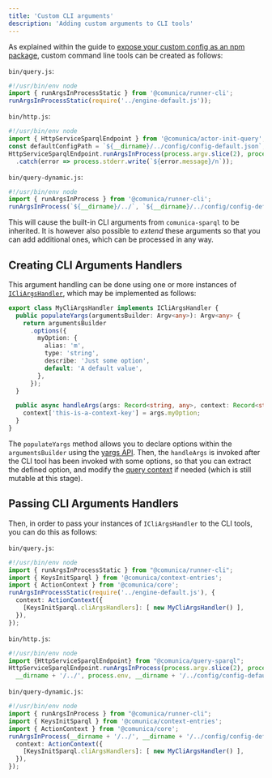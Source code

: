 ```yaml
---
title: 'Custom CLI arguments'
description: 'Adding custom arguments to CLI tools'
---
```


As explained within the guide to [expose your custom config as an npm package](/docs/modify/getting_started/custom_init/),
custom command line tools can be created as follows:

`bin/query.js`:
```typescript
#!/usr/bin/env node
import { runArgsInProcessStatic } from '@comunica/runner-cli';
runArgsInProcessStatic(require('../engine-default.js'));
```

`bin/http.js`:
```typescript
#!/usr/bin/env node
import { HttpServiceSparqlEndpoint } from '@comunica/actor-init-query';
const defaultConfigPath = `${__dirname}/../config/config-default.json`;
HttpServiceSparqlEndpoint.runArgsInProcess(process.argv.slice(2), process.stdout, process.stderr, `${__dirname}/../`, process.env, defaultConfigPath, code => process.exit(code))
  .catch(error => process.stderr.write(`${error.message}/n`));
```

`bin/query-dynamic.js`:
```typescript
#!/usr/bin/env node
import { runArgsInProcess } from '@comunica/runner-cli';
runArgsInProcess(`${__dirname}/../`, `${__dirname}/../config/config-default.json`);
```

This will cause the built-in CLI arguments from `comunica-sparql` to be inherited.
It is however also possible to _extend_ these arguments so that you can add additional ones,
which can be processed in any way.

## Creating CLI Arguments Handlers

This argument handling can be done using one or more instances of [`ICliArgsHandler`](https://comunica.github.io/comunica/interfaces/_comunica_actor_init_query.ICliArgsHandler.html),
which may be implemented as follows:
```typescript
export class MyCliArgsHandler implements ICliArgsHandler {
  public populateYargs(argumentsBuilder: Argv<any>): Argv<any> {
    return argumentsBuilder
      .options({
        myOption: {
          alias: 'm',
          type: 'string',
          describe: 'Just some option',
          default: 'A default value',
        },
      });
  }

  public async handleArgs(args: Record<string, any>, context: Record<string, any>): Promise<void> {
    context['this-is-a-context-key'] = args.myOption;
  }
}
```

The `populateYargs` method allows you to declare options within the `argumentsBuilder` using the [yargs API](https://www.npmjs.com/package/yargs).
Then, the `handleArgs` is invoked after the CLI tool has been invoked with some options,
so that you can extract the defined option, and modify the [query context](/docs/query/advanced/context/) if needed (which is still mutable at this stage).

## Passing CLI Arguments Handlers

Then, in order to pass your instances of `ICliArgsHandler` to the CLI tools,
you can do this as follows:

`bin/query.js`:
```typescript
#!/usr/bin/env node
import { runArgsInProcessStatic } from "@comunica/runner-cli";
import { KeysInitSparql } from '@comunica/context-entries';
import { ActionContext } from '@comunica/core';
runArgsInProcessStatic(require('../engine-default.js'), {
  context: ActionContext({
    [KeysInitSparql.cliArgsHandlers]: [ new MyCliArgsHandler() ],
  }),
});
```

`bin/http.js`:
```typescript
#!/usr/bin/env node
import {HttpServiceSparqlEndpoint} from "@comunica/query-sparql";
HttpServiceSparqlEndpoint.runArgsInProcess(process.argv.slice(2), process.stdout, process.stderr,
  __dirname + '/../', process.env, __dirname + '/../config/config-default.json', () => process.exit(1), [ new MyCliArgsHandler() ]);
```

`bin/query-dynamic.js`:
```typescript
#!/usr/bin/env node
import { runArgsInProcess } from "@comunica/runner-cli";
import { KeysInitSparql } from '@comunica/context-entries';
import { ActionContext } from '@comunica/core';
runArgsInProcess(__dirname + '/../', __dirname + '/../config/config-default.json', {
  context: ActionContext({
    [KeysInitSparql.cliArgsHandlers]: [ new MyCliArgsHandler() ],
  }),
});
```
